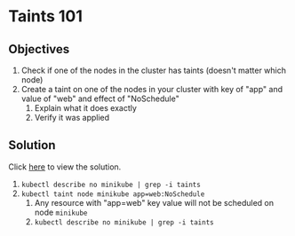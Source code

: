 # Taints 101

## Objectives

1. Check if one of the nodes in the cluster has taints (doesn't matter which node)
2. Create a taint on one of the nodes in your cluster with key of "app" and value of "web" and effect of "NoSchedule"
   1. Explain what it does exactly
   2. Verify it was applied

## Solution

Click [here](solution.md) to view the solution.

1. `kubectl describe no minikube | grep -i taints`
2. `kubectl taint node minikube app=web:NoSchedule`
   1. Any resource with "app=web" key value will not be scheduled on node `minikube`
   2. `kubectl describe no minikube | grep -i taints`